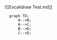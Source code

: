 ![[Excalidraw Test.md]]

```mermaid
  graph TD;
      A-->B;
      A-->C;
      B-->D;
      C-->D;
```
